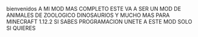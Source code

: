 bienvenidos A  MI MOD MAS COMPLETO ESTE VA A SER UN MOD DE ANIMALES DE ZOOLOGICO DINOSAURIOS Y MUCHO MAS PARA MINECRAFT 1.12.2 SI SABES PROGRAMACION UNETE A ESTE MOD SOLO SI QUIERES


